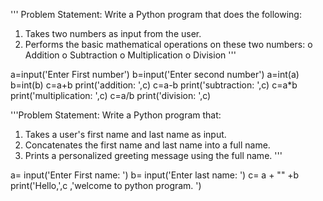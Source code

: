 
'''
Problem Statement: Write a Python program that does the following:
1.  Takes two numbers as input from the user.
2.  Performs the basic mathematical operations on these two numbers:
o	Addition
o	Subtraction
o	Multiplication
o	Division
'''



a=input('Enter First number')
b=input('Enter second number')
a=int(a)
b=int(b)
c=a+b
print('addition: ',c)
c=a-b
print('subtraction: ',c)
c=a*b
print('multiplication: ',c)
c=a/b
print('division: ',c)


'''Problem Statement: Write a Python program that:
1.  Takes a user's first name and last name as input.
2.  Concatenates the first name and last name into a full name.
3.  Prints a personalized greeting message using the full name.
'''

a= input('Enter First name: ')
b= input('Enter last name: ')
c= a + "" +b
print('Hello,',c ,'welcome to python program. ')


